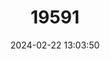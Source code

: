 ---
title: "19591"
category: "Rhinophylla alethina"
draft: false
date: 2024-02-22 13:03:50
languages:
  English: ["Hairy Little Fruit Bat"]
---